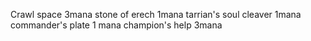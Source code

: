 
Crawl space 3mana
stone of erech 1mana
tarrian's soul cleaver 1mana
commander's plate 1 mana
champion's help 3mana